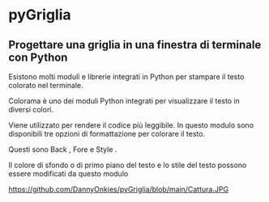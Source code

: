 # pyGriglia
## Progettare una griglia in una finestra di terminale con Python

Esistono molti moduli e librerie integrati in Python per stampare il testo colorato nel terminale. 

Colorama è uno dei moduli Python integrati per visualizzare il testo in diversi colori. 

Viene utilizzato per rendere il codice più leggibile. In questo modulo sono disponibili tre opzioni di formattazione per colorare il testo. 

Questi sono Back , Fore e Style . 

Il colore di sfondo o di primo piano del testo e lo stile del testo possono essere modificati da questo modulo

https://github.com/DannyOnkies/pyGriglia/blob/main/Cattura.JPG

